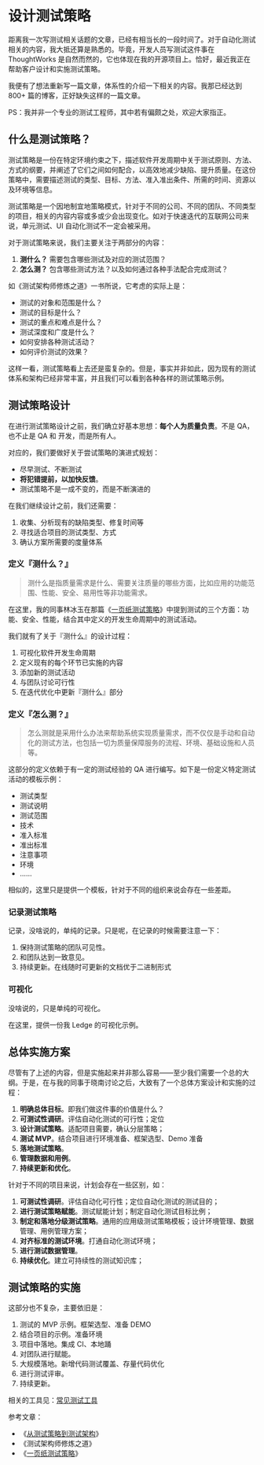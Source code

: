 # 设计测试策略

距离我一次写测试相关话题的文章，已经有相当长的一段时间了。对于自动化测试相关的内容，我大抵还算是熟悉的。毕竟，开发人员写测试这件事在 ThoughtWorks 是自然而然的，它也体现在我的开源项目上。恰好，最近我正在帮助客户设计和实施测试策略。

我便有了想法重新写一篇文章，体系性的介绍一下相关的内容。我那已经达到 800+ 篇的博客，正好缺失这样的一篇文章。

PS：我并非一个专业的测试工程师，其中若有偏颇之处，欢迎大家指正。

## 什么是测试策略？

测试策略是一份在特定环境约束之下，描述软件开发周期中关于测试原则、方法、方式的纲要，并阐述了它们之间如何配合，以高效地减少缺陷、提升质量。在这份策略中，需要描述测试的类型、目标、方法、准入准出条件、所需的时间、资源以及环境等信息。

测试策略是一个因地制宜地策略模式，针对于不同的公司、不同的团队、不同类型的项目，相关的内容内容或多或少会出现变化。如对于快速迭代的互联网公司来说，单元测试、UI 自动化测试不一定会被采用。

对于测试策略来说，我们主要关注于两部分的内容：

1. **测什么？** 需要包含哪些测试及对应的测试范围？
2. **怎么测？** 包含哪些测试方法？以及如何通过各种手法配合完成测试？

如《测试架构师修炼之道》一书所说，它考虑的实际上是：

 - 测试的对象和范围是什么？
 - 测试的目标是什么？
 - 测试的重点和难点是什么？
 - 测试深度和广度是什么？
 - 如何安排各种测试活动？
 - 如何评价测试的效果？

这样一看，测试策略看上去还是蛮复杂的。但是，事实并非如此，因为现有的测试体系和架构已经非常丰富，并且我们可以看到各种各样的测试策略示例。

## 测试策略设计

在进行测试策略设计之前，我们确立好基本思想：**每个人为质量负责**。不是 QA，也不止是 QA 和 开发，而是所有人。

对应的，我们要做好关于尝试策略的演进式规划：

 - 尽早测试、不断测试
 - **将犯错提前，以加快反馈**。
 - 测试策略不是一成不变的，而是不断演进的

在我们继续设计之前，我们还需要：

1. 收集、分析现有的缺陷类型、修复时间等
2. 寻找适合项目的测试类型、方式
3. 确认方案所需要的度量体系

### 定义『测什么？』

> 测什么是指质量需求是什么、需要关注质量的哪些方面，比如应用的功能范围、性能、安全、易用性等非功能需求。

在这里，我的同事林冰玉在那篇《[一页纸测试策略](https://www.bylinzi.com/2020/01/10/one-page-test-strategy/)》中提到测试的三个方面：功能、安全、性能，结合其中定义的开发生命周期中的测试活动。

我们就有了关于『测什么』的设计过程：

1. 可视化软件开发生命周期
2. 定义现有的每个环节已实施的内容
3. 添加新的测试活动
4. 与团队讨论可行性
5. 在迭代优化中更新『测什么』部分

### 定义『怎么测？』

> 怎么测就是采用什么办法来帮助系统实现质量需求，而不仅仅是手动和自动化的测试方法，也包括一切为质量保障服务的流程、环境、基础设施和人员等。

这部分的定义依赖于有一定的测试经验的 QA 进行编写。如下是一份定义特定测试活动的模板示例：

 - 测试类型	
 - 测试说明
 - 测试范围	
 - 技术	
 - 准入标准	
 - 准出标准	
 - 注意事项	
 - 环境
 - ……

相似的，这里只是提供一个模板，针对于不同的组织来说会存在一些差距。

### 记录测试策略

记录，没啥说的，单纯的记录。只是呢，在记录的时候需要注意一下：

1. 保持测试策略的团队可见性。
2. 和团队达到一致意见。
3. 持续更新。在线随时可更新的文档优于二进制形式

### 可视化

没啥说的，只是单纯的可视化。

在这里，提供一份我 Ledge 的可视化示例。

## 总体实施方案

尽管有了上述的内容，但是实施起来并非那么容易——至少我们需要一个总的大纲。于是，在与我的同事于晓南讨论之后，大致有了一个总体方案设计和实施的过程：

1. **明确总体目标**。即我们做这件事的价值是什么？
2. **可测试性调研**。评估自动化测试的可行性；定位
3. **设计测试策略**。适配项目需要，确认分层策略；
4. **测试 MVP**。结合项目进行环境准备、框架选型、Demo 准备
5. **落地测试策略**。
6. **管理数据和用例**。
7. **持续更新和优化**。

针对于不同的项目来说，计划会存在一些区别，如：

1. **可测试性调研**。评估自动化可行性；定位自动化测试的测试目的；
2. **进行测试策略赋能**。测试赋能计划；制定自动化测试目标比例；
3. **制定和落地分级测试策略**。通用的应用级测试策略模板；设计环境管理、数据管理、用例管理方案；
4. **对齐标准的测试环境**。打通自动化测试环境；
5. **进行测试数据管理**。
6. **持续优化**。建立可持续性的测试知识库； 

## 测试策略的实施

这部分也不复杂，主要依旧是：

1. 测试的 MVP 示例。框架选型、准备 DEMO
2. 结合项目的示例。准备环境
3. 项目中落地。集成 CI、本地踊
4. 对团队进行赋能。
5. 大规模落地。新增代码测试覆盖、存量代码优化
6. 进行测试评审。
7. 持续更新。

相关的工具见：[常见测试工具](https://devops.phodal.com/manual#%E5%B8%B8%E8%A7%81%E6%B5%8B%E8%AF%95%E5%B7%A5%E5%85%B7)

参考文章：

 - 《[从测试策略到测试架构](https://insights.thoughtworks.cn/test-strategy-to-architecture/)》
 - 《测试架构师修炼之道》
 - 《[一页纸测试策略](https://www.bylinzi.com/2020/01/10/one-page-test-strategy/)》
